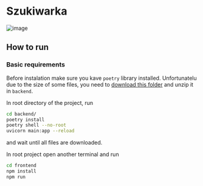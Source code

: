 # Szukiwarka
![image](https://github.com/user-attachments/assets/aeee62e9-65a5-4ed9-b77c-0b68e8325354)

## How to run

### Basic requirements
Before instalation make sure you kave `poetry` library installed. Unfortunatelu due to the size of some files, you need to [download this folder](https://mega.nz/file/inpngSBS#ETXbYKmKtvuEJmqa3S86kP8PySfVFaWpz3ERXcEvM7U)
and unzip it in `backend`.


In root directory of the project, run 

```bash
cd backend/
poetry install
poetry shell --no-root
uvicorn main:app --reload
```
and wait until all files are downloaded.

In root project open another terminal and run
```bash
cd frontend
npm install
npm run
```

